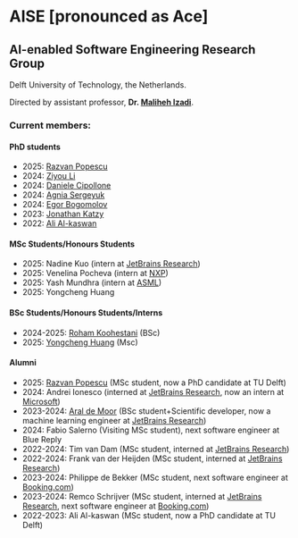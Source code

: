 # AISE [pronounced as Ace]
## AI-enabled Software Engineering Research Group
Delft University of Technology, the Netherlands.

Directed by assistant professor, **Dr. [Maliheh Izadi][mali]**.

### Current members:
#### PhD students
- 2025: [Razvan Popescu][rpopescu]
- 2024: [Ziyou Li][ziyou]
- 2024: [Daniele Cipollone][danielec]
- 2024: [Agnia Sergeyuk][agnias]
- 2024: [Egor Bogomolov][egorb]
- 2023: [Jonathan Katzy][jonathank]
- 2022: [Ali Al-kaswan][alia]

#### MSc Students/Honours Students
- 2025: Nadine Kuo (intern at [JetBrains Research][jetbrains])
- 2025: Venelina Pocheva (intern at [NXP][nxp])
- 2025: Yash Mundhra (intern at [ASML][asml])
- 2025: Yongcheng Huang 

#### BSc Students/Honours Students/Interns
- 2024-2025: [Roham Koohestani][rkoohestani] (BSc)
- 2025: [Yongcheng Huang][yhuang] (Msc)

  
#### Alumni
- 2025: [Razvan Popescu][rpopescu] (MSc student, now a PhD candidate at TU Delft)
- 2024: Andrei Ionesco (interned at [JetBrains Research][jetbrains], now an intern at [Microsoft][microsoft])
- 2023-2024: [Aral de Moor][arald] (BSc student+Scientific developer, now a machine learning engineer at [JetBrains Research][jetbrains])
- 2024: Fabio Salerno (Visiting MSc student), next software engineer at Blue Reply
- 2022-2024: Tim van Dam (MSc student, interned at [JetBrains Research][jetbrains])
- 2022-2024: Frank van der Heijden (MSc student, interned at [JetBrains Research][jetbrains])
- 2023-2024: Philippe de Bekker (MSc student, next software engineer at [Booking.com][booking])
- 2023-2024: Remco Schrijver (MSc student, interned at [JetBrains Research][jetbrains], next software engineer at [Booking.com][booking])
- 2022-2023: Ali Al-kaswan (MSc student, now a PhD candidate at TU Delft)


[mali]: https://malihehizadi.github.io/
[alia]: https://aalkaswan.github.io/
[jonathank]: https://jkatzy.nl/
[egorb]: https://scholar.google.com/citations?user=rxacRcwAAAAJ&hl=en
[agnias]: https://scholar.google.com/citations?user=EHnCIIwAAAAJ&hl=en
[arald]: https://aral.cc/
[danielec]: https://www.linkedin.com/in/dancip00/
[ziyou]: https://li-ziyou.github.io/
[rpopescu]: https://razvain.github.io/
[rkoohestani]: http://rohamkoohestani.com/
[yhuang]: https://github.com/D4vidHuang
[nxp]: https://www.nxp.com/
[asml]: https://www.asml.nl/
[jetbrains]: https://www.jetbrains.com/research/
[microsoft]: https://www.microsoft.com/
[booking]: https://www.booking.com/

